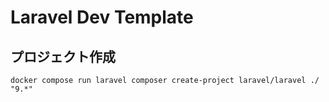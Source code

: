 # Laravel Dev Template

## プロジェクト作成

```
docker compose run laravel composer create-project laravel/laravel ./ "9.*"
```
